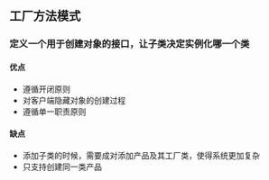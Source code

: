 ## 工厂方法模式
### 定义一个用于创建对象的接口，让子类决定实例化哪一个类
#### 优点
+ 遵循开闭原则
+ 对客户端隐藏对象的创建过程
+ 遵循单一职责原则

#### 缺点
+ 添加子类的时候，需要成对添加产品及其工厂类，使得系统更加复杂
+ 只支持创建同一类产品